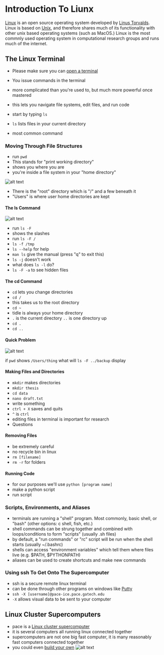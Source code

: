 # Introduction To Liunx

[Linux](https://github.com/torvalds/linux) is an open source operating system developed by [Linus Torvalds](https://en.wikipedia.org/wiki/Linus_Torvalds). Linux is based on [Unix](https://en.wikipedia.org/wiki/Unix), and therefore shares much of its functionality with other unix based operating systems (such as MacOS.) Linux is the most commnly used operating system in computational research groups and runs much of the internet.

## The Linux Terminal

* Please make sure you can [open a terminal](https://github.com/medford-group/bdqm-vip/blob/master/files/installing_software.md)
* You issue commands in the terminal
* more complicated than you're used to, but much more powerful once mastered
* this lets you navigate file systems, edit files, and run code


* start by typing `ls`
* `ls` lists files in your current directory
* most common command

### Moving Through File Structures

* run `pwd`
* This stands for "print working directory"
* shows you where you are
* you're inside a file system in your "home directory"

![alt text](https://swcarpentry.github.io/shell-novice/fig/filesystem.svg "Linux File Structure")


* There is the "root" directory which is "/" and a few beneath it
* "Users" is where user home directories are kept

#### The ls Command
![alt text](https://swcarpentry.github.io/shell-novice/fig/home-directories.svg "Linux Home Directory Structure")
* run `ls -F`
* shows the slashes
* run `ls -F /`
* `ls -f /tmp`
* `ls --help` for help
* `man ls` give the manual (press "q" to exit this)
* `ls -j` doesn't work
* what does `ls -l` do?
* `ls -F -a` to see hidden files



#### The cd Command
* `cd` lets you change directories
* `cd /`
* this takes us to the root directory
* `cd ~`
* tidle is always your home directory
* `.` is the current directory `..` is one directory up
* `cd .`
* `cd ..`

#### Quick Problem
![alt text](https://swcarpentry.github.io/shell-novice/fig/filesystem-challenge.svg "File Problem")

if `pwd` shows `/Users/thing` what will `ls -F ../backup` display


#### Making Files and Directories
* `mkdir` makes directories
* `mkdir thesis`
* `cd data`
* `nano draft.txt`
* write something
* `ctrl + X` saves and quits
* `^` is `ctrl`
* editing files in terminal is important for research
* Questions


#### Removing Files
* be extremely careful
* no recycle bin in linux
* `rm [filename]`
* `rm -r` for folders

#### Running Code
* for our purposes we'll use `python [program name]`
* make a python script
* run script

### Scripts, Environments, and Aliases
* terminals are running a "shell" program. Most commonly, basic shell, or "bash" (other options: c shell, fish, etc.)
* shell commands can be strung together and combined with loops/conditions to form "scripts" (usually .sh files)
* by default, a "run commands" or "rc" script will be run when the shell starts (usually ~/.bashrc)
* shells can access "environment variables" which tell them where files live (e.g. $PATH, $PYTHONPATH)
* aliases can be used to create shortcuts and make new commands


### Using ssh To Get Onto The Supercomputer
* ssh is a secure remote linux terminal
* can be done through other programs on windows like [Putty](https://www.chiark.greenend.org.uk/~sgtatham/putty/)
* `ssh -X [username]@pace-ice.pace.gatech.edu`
* `-X` allows visual data to be sent to your computer

## Linux Cluster Supercomputers
* pace is a [Linux cluster supercomputer](https://en.wikipedia.org/wiki/Computer_cluster)
* it is several computers all running linux connected together
* supercomputers are not one big fast computer, it is many reasonably fast computers connected together
* you could even [build your own](http://likemagicappears.com/projects/raspberry-pi-cluster/)
![alt text](https://ucdavis-bioinformatics-training.github.io/2017-June-RNA-Seq-Workshop/monday/cluster_diagram.png "Cluster Supercomputer Structure")

